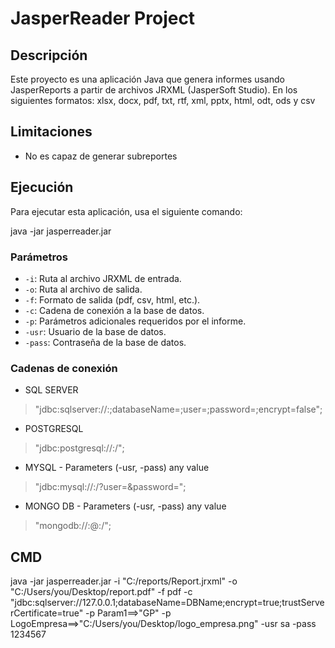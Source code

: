 # JasperReader Project

## Descripción
Este proyecto es una aplicación Java que genera informes usando JasperReports a partir de archivos JRXML (JasperSoft Studio).
En los siguientes formatos: xlsx, docx, pdf, txt, rtf, xml, pptx, html, odt, ods y csv

## Limitaciones
- No es capaz de generar subreportes

## Ejecución
Para ejecutar esta aplicación, usa el siguiente comando:

java -jar jasperreader.jar 

### Parámetros
- `-i`: Ruta al archivo JRXML de entrada.
- `-o`: Ruta al archivo de salida.
- `-f`: Formato de salida (pdf, csv, html, etc.).
- `-c`: Cadena de conexión a la base de datos.
- `-p`: Parámetros adicionales requeridos por el informe.
- `-usr`: Usuario de la base de datos.
- `-pass`: Contraseña de la base de datos.

### Cadenas de conexión

- SQL SERVER
> "jdbc:sqlserver://<HOST>:<PORT>;databaseName=<DATABASE>;user=<USERNAME>;password=<PASSWORD>;encrypt=false";

- POSTGRESQL
> "jdbc:postgresql://<HOST>:<PORT>/<DATABASE>";

- MYSQL - Parameters (-usr, -pass) any value
> "jdbc:mysql://<HOST>:<PORT>/<DATABASE>?user=<USERNAME>&password=<PASSWORD>";

- MONGO DB - Parameters (-usr, -pass) any value
> "mongodb://<USERNAME>:<PASSWORD>@<HOST>:<PORT>/<DATABASE>";


## CMD
java -jar jasperreader.jar -i "C:/reports/Report.jrxml" -o "C:/Users/you/Desktop/report.pdf" -f pdf -c "jdbc:sqlserver://127.0.0.1;databaseName=DBName;encrypt=true;trustServerCertificate=true" -p Param1==>"GP" -p LogoEmpresa==>"C:/Users/you/Desktop/logo_empresa.png" -usr sa -pass 1234567